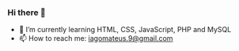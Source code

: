 ### Hi there 👋

- 🌱 I’m currently learning HTML, CSS, JavaScript, PHP and MySQL
- 📫 How to reach me: iagomateus.9@gmail.com


